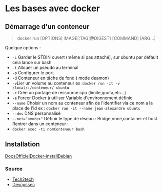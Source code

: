 # Les bases avec docker 

## Démarrage d'un conteneur

> docker run [OPTIONS] IMAGE[:TAG|@DIGEST] [COMMAND] [ARG...]

Quelque options :

- `-i` Garder le STDIN ouvert (même si pas attaché), sur ubuntu par défault cela lance sur bash
- `-t` Allouer un pseudo au terminal
- `-p` Configurer le port
- `-d` Conteneur en tâche de fond ( mode deamon)
- `-v`Lier un volume au conteneur ex :`docker run -it -v /local/:/conteneur/ ubuntu`
- `-c` Crée un partage de ressource cpu (limite,quota,etc...)
- `-e` Forcer Docker à utiliser Variable d'environnement définie
- `--name` Choisir un nom au conteneur afin de l'identifier via ce nom a la place de l'id ex : `docker run -it --name jean-alexandre ubuntu`
- `--dns` DNS personnalisé
- `--net="<mode>"` Définir le type de réseau : Bridge,none,container et host
Rentrer dans un conteneur : 
- `docker exec -ti nomConteneur bash`

## Installation 

[DocsOfficielDocker-installDebian](https://docs.docker.com/engine/install/debian/)

### Source

- [Tech2tech](https://www.tech2tech.fr/debuter-avec-docker-les-bases/)
- [Devopssec](https://devopssec.fr/article/decouverte-et-installation-de-docker)


